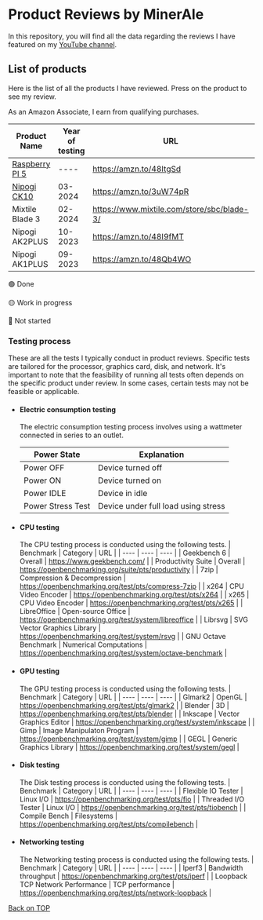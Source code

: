 # Product Reviews by MinerAle

In this repository, you will find all the data regarding the reviews I have featured on my [YouTube channel](https://www.youtube.com/@MinerAle).

## List of products

Here is the list of all the products I have reviewed. Press on the product to see my review.

As an Amazon Associate, I earn from qualifying purchases.

| Product Name | Year of testing | URL | Review status |
| ---- | ---- | ---- | ---- |
| [Raspberry PI 5](https://github.com/MinerAle00/reviews/issues/1) | ---- | https://amzn.to/48ItgSd | 🔴 |
| [Nipogi CK10](https://github.com/MinerAle00/reviews/issues/2) | 03-2024 | https://amzn.to/3uW74pR | 🟡 |
| Mixtile Blade 3 | 02-2024 | https://www.mixtile.com/store/sbc/blade-3/ | 🟢 |
| Nipogi AK2PLUS | 10-2023 | https://amzn.to/48I9fMT | 🟢 |
| Nipogi AK1PLUS | 09-2023 | https://amzn.to/48Qb4WO | 🟢 |


🟢 Done

🟡 Work in progress

🔴 Not started

### Testing process

These are all the tests I typically conduct in product reviews. Specific tests are tailored for the processor, graphics card, disk, and network. It's important to note that the feasibility of running all tests often depends on the specific product under review. In some cases, certain tests may not be feasible or applicable.

- #### Electric consumption testing
  The electric consumption testing process involves using a wattmeter connected in series to an outlet.
  
  | Power State | Explanation |
  | ---- | ---- |
  | Power OFF	| Device turned off |
  | Power ON | Device turned on |
  | Power IDLE | Device in idle |
  | Power Stress Test | Device under full load using stress |
  
- #### CPU testing
  The CPU testing process is conducted using the following tests.
  | Benchmark | Category | URL |
  | ---- | ---- | ---- |
  | Geekbench 6 | Overall | https://www.geekbench.com/ |
  | Productivity Suite | Overall | https://openbenchmarking.org/suite/pts/productivity |
  | 7zip | Compression & Decompression | https://openbenchmarking.org/test/pts/compress-7zip |
  | x264 | CPU Video Encoder | https://openbenchmarking.org/test/pts/x264 |
  | x265 | CPU Video Encoder | https://openbenchmarking.org/test/pts/x265 |
  | LibreOffice | Open-source Office | https://openbenchmarking.org/test/system/libreoffice |
  | Librsvg | SVG Vector Graphics Library | https://openbenchmarking.org/test/system/rsvg |
  | GNU Octave Benchmark | Numerical Computations | https://openbenchmarking.org/test/system/octave-benchmark |

- #### GPU testing
  The GPU testing process is conducted using the following tests.
  | Benchmark | Category | URL |
  | ---- | ---- | ---- |
  | Glmark2 | OpenGL | https://openbenchmarking.org/test/pts/glmark2 |
  | Blender | 3D | https://openbenchmarking.org/test/pts/blender |
  | Inkscape | Vector Graphics Editor | https://openbenchmarking.org/test/system/inkscape |
  | Gimp | Image Manipulaton Program | https://openbenchmarking.org/test/system/gimp |
  | GEGL | Generic Graphics Library | https://openbenchmarking.org/test/system/gegl |

- #### Disk testing
  The Disk testing process is conducted using the following tests.
  | Benchmark | Category | URL |
  | ---- | ---- | ---- |
  | Flexible IO Tester | Linux I/O | https://openbenchmarking.org/test/pts/fio |
  | Threaded I/O Tester | Linux I/O | https://openbenchmarking.org/test/pts/tiobench |
  | Compile Bench | Filesystems | https://openbenchmarking.org/test/pts/compilebench | 
  
- #### Networking testing
  The Networking testing process is conducted using the following tests.
  | Benchmark | Category | URL |
  | ---- | ---- | ---- |
  | Iperf3 | Bandwidth throughput | https://openbenchmarking.org/test/pts/iperf |
  | Loopback TCP Network Performance | TCP performance | https://openbenchmarking.org/test/pts/network-loopback |
    
[Back on TOP](#section_name)
<a name="Product Reviews by MinerAle"></a>    
